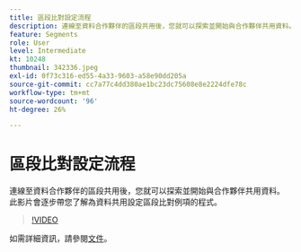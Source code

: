 ```yaml
---
title: 區段比對設定流程
description: 連線至資料合作夥伴的區段共用後，您就可以探索並開始與合作夥伴共用資料。 此影片會逐步帶您了解……的程式（說明應介於60到160個字元之間）
feature: Segments
role: User
level: Intermediate
kt: 10248
thumbnail: 342336.jpeg
exl-id: 0f73c316-ed55-4a33-9603-a58e90dd205a
source-git-commit: cc7a77c4dd380ae1bc23dc75608e8e2224dfe78c
workflow-type: tm+mt
source-wordcount: '96'
ht-degree: 26%

---
```


# 區段比對設定流程

連線至資料合作夥伴的區段共用後，您就可以探索並開始與合作夥伴共用資料。 此影片會逐步帶您了解為資料共用設定區段比對例項的程式。

>[!VIDEO](https://video.tv.adobe.com/v/342336/?quality=12&learn=on)

如需詳細資訊，請參閱[文件](https://experienceleague.adobe.com/docs/experience-platform/segmentation/ui/segment-match/overview.html?lang=en)。
